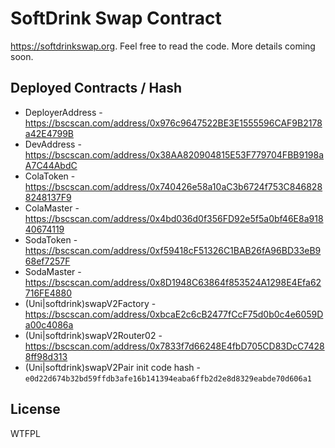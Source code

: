 # SoftDrink Swap Contract

https://softdrinkswap.org. Feel free to read the code. More details coming soon.

## Deployed Contracts / Hash

- DeployerAddress - https://bscscan.com/address/0x976c9647522BE3E1555596CAF9B2178a42E4799B
- DevAddress - https://bscscan.com/address/0x38AA820904815E53F779704FBB9198aA7C44AbdC
- ColaToken - https://bscscan.com/address/0x740426e58a10aC3b6724f753C8468288248137F9
- ColaMaster - https://bscscan.com/address/0x4bd036d0f356FD92e5f5a0bf46E8a91840674119
- SodaToken - https://bscscan.com/address/0xf59418cF51326C1BAB26fA96BD33eB968ef7257F
- SodaMaster - https://bscscan.com/address/0x8D1948C63864f853524A1298E4Efa62716FE4880
- (Uni|softdrink)swapV2Factory - https://bscscan.com/address/0xbcaE2c6cB2477fCcF75d0b0c4e6059Da00c4086a
- (Uni|softdrink)swapV2Router02 - https://bscscan.com/address/0x7833f7d66248E4fbD705CD83DcC74288ff98d313
- (Uni|softdrink)swapV2Pair init code hash - `e0d22d674b32bd59ffdb3afe16b141394eaba6ffb2d2e8d8329eabde70d606a1`

## License

WTFPL
